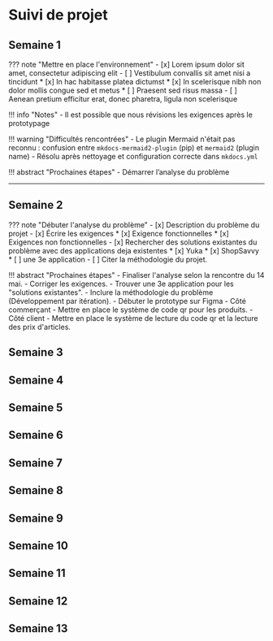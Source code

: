 # Suivi de projet

## Semaine 1

??? note "Mettre en place l'environnement"
    - [x] Lorem ipsum dolor sit amet, consectetur adipiscing elit
    - [ ] Vestibulum convallis sit amet nisi a tincidunt
        * [x] In hac habitasse platea dictumst
        * [x] In scelerisque nibh non dolor mollis congue sed et metus
        * [ ] Praesent sed risus massa
    - [ ] Aenean pretium efficitur erat, donec pharetra, ligula non scelerisque

!!! info "Notes"
    - Il est possible que nous révisions les exigences après le prototypage

!!! warning "Difficultés rencontrées"
    - Le plugin Mermaid n'était pas reconnu : confusion entre `mkdocs-mermaid2-plugin` (pip) et `mermaid2` (plugin name)
        - Résolu après nettoyage et configuration correcte dans `mkdocs.yml`

!!! abstract "Prochaines étapes"
    - Démarrer l’analyse du problème
    

---

## Semaine 2
??? note "Débuter l'analyse du problème"
    - [x] Description du problème du projet
    - [x] Écrire les exigences
        * [x] Exigence fonctionnelles
        * [x] Exigences non fonctionnelles
    - [x] Rechercher des solutions existantes du problème avec des applications deja existentes
        * [x] Yuka
        * [x] ShopSavvy
        * [ ] une 3e application
    - [ ] Citer la méthodologie du projet.


!!! abstract "Prochaines étapes"
    - Finaliser l'analyse selon la rencontre du 14 mai.
        - Corriger les exigences.
        - Trouver une 3e application pour les "solutions existantes".
        - Inclure la méthodologie du problème (Développement par itération).
    - Débuter le prototype sur Figma
        - Côté commerçant
            - Mettre en place le système de code qr pour les produits.
        - Côté client
            - Mettre en place le système de lecture du code qr et la lecture des prix d'articles.



## Semaine 3

## Semaine 4

## Semaine 5

## Semaine 6

## Semaine 7

## Semaine 8

## Semaine 9

## Semaine 10

## Semaine 11

## Semaine 12

## Semaine 13
